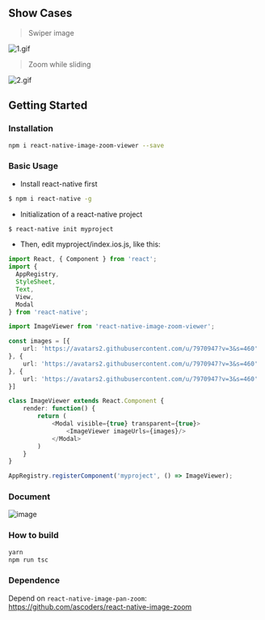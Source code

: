 ## Show Cases

> Swiper image

![1.gif](https://cloud.githubusercontent.com/assets/7970947/21086300/388dedfc-c056-11e6-955e-0a2a0b541f7f.gif)

> Zoom while sliding

![2.gif](https://cloud.githubusercontent.com/assets/7970947/21086323/7355face-c056-11e6-8d68-384000d41d47.gif)

## Getting Started

### Installation

```bash
npm i react-native-image-zoom-viewer --save
```

### Basic Usage

- Install react-native first

```bash
$ npm i react-native -g
```

- Initialization of a react-native project

```bash
$ react-native init myproject
```

- Then, edit myproject/index.ios.js, like this:

```typescript
import React, { Component } from 'react';
import {
  AppRegistry,
  StyleSheet,
  Text,
  View,
  Modal
} from 'react-native';

import ImageViewer from 'react-native-image-zoom-viewer';

const images = [{
    url: 'https://avatars2.githubusercontent.com/u/7970947?v=3&s=460'
}, {
    url: 'https://avatars2.githubusercontent.com/u/7970947?v=3&s=460'
}, {
    url: 'https://avatars2.githubusercontent.com/u/7970947?v=3&s=460'
}]

class ImageViewer extends React.Component {
    render: function() {
        return (
            <Modal visible={true} transparent={true}>
                <ImageViewer imageUrls={images}/>
            </Modal>
        )
    }
}

AppRegistry.registerComponent('myproject', () => ImageViewer);
```

### Document

![image](https://cloud.githubusercontent.com/assets/7970947/21376663/ea10baf6-c771-11e6-9570-af3333428343.png)

### How to build

```bash
yarn
npm run tsc
```

### Dependence

Depend on `react-native-image-pan-zoom`: https://github.com/ascoders/react-native-image-zoom
